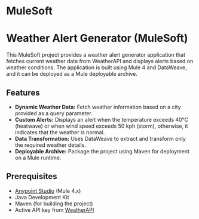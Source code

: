 # MuleSoft
# Weather Alert Generator (MuleSoft)

This MuleSoft project provides a weather alert generator application that fetches current weather data from WeatherAPI and displays alerts based on weather conditions. The application is built using Mule 4 and DataWeave, and it can be deployed as a Mule deployable archive.

## Features

- **Dynamic Weather Data:** Fetch weather information based on a city provided as a query parameter.
- **Custom Alerts:** Displays an alert when the temperature exceeds 40°C (heatwave) or when wind speed exceeds 50 kph (storm), otherwise, it indicates that the weather is normal.
- **Data Transformation:** Uses DataWeave to extract and transform only the required weather details.
- **Deployable Archive:** Package the project using Maven for deployment on a Mule runtime.

## Prerequisites

- [Anypoint Studio](https://www.mulesoft.com/platform/studio) (Mule 4.x)
- Java Development Kit
- Maven (for building the project)
- Active API key from [WeatherAPI](https://www.weatherapi.com/)


